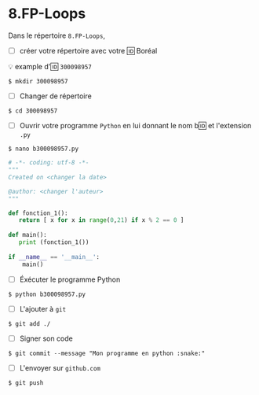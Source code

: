 # 8.FP-Loops


Dans le répertoire `8.FP-Loops`, 

- [ ] créer votre répertoire avec votre :id: Boréal

:bulb: example d':id: `300098957`

```
$ mkdir 300098957
```

- [ ] Changer de répertoire

```
$ cd 300098957
```

- [ ] Ouvrir votre programme `Python` en lui donnant le nom b:id: et l'extension `.py`

```
$ nano b300098957.py
```


```python
# -*- coding: utf-8 -*-
"""
Created on <changer la date>

@author: <changer l'auteur>
"""

def fonction_1():
   return [ x for x in range(0,21) if x % 2 == 0 ]
   
def main():
   print (fonction_1())
   
if __name__ == '__main__':
    main()
```

- [ ] Éxécuter le programme Python

```
$ python b300098957.py
```

- [ ] L'ajouter à `git`

```
$ git add ./
```

- [ ] Signer son code

```
$ git commit --message "Mon programme en python :snake:"
```

- [ ] L'envoyer sur `github.com`

```
$ git push
```
